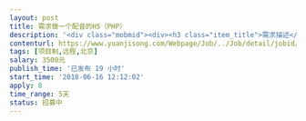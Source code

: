 ```yaml
---                
layout: post       
title: 需求做一个配音的H5（PHP）           
description: '<div class="mobmid"><div><h3 class="item_title">需求描述</h3><p>需求做一个配音的H5：有一段10s的视频文件，用户可以自己上传10s的音频。用户上传音频之后，与该视频融合，形成一段新的视频文件（PHP开发整包后端，无框架要求。我们提供UI+前端静态页。请人写对应后台，以及对应接口）</p></div><!--info end--></div>'     
contenturl: https://www.yuanjisong.com/Webpage/Job/../Job/detail/jobid/101581      
tags: [项目制,远程,北京]            
salary: 3500元          
publish_time: '已发布 19 小时'         
start_time: '2018-06-16 12:12:02'           
apply: 8                   
time_range: 5天              
status: 招募中                  
---                 
```

